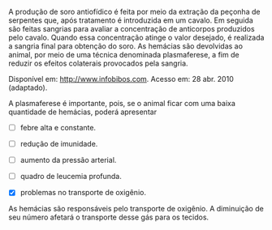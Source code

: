 

A produção de soro antiofídico é feita por meio da extração da peçonha de serpentes que, após tratamento é introduzida em um cavalo. Em seguida são feitas sangrias para avaliar a concentração de anticorpos produzidos pelo cavalo. Quando essa concentração atinge o valor desejado, é realizada a sangria final para obtenção do soro. As hemácias são devolvidas ao animal, por meio de uma técnica denominada plasmaferese, a fim de reduzir os efeitos colaterais provocados pela sangria.

Disponível em: http://www.infobibos.com. Acesso em: 28 abr. 2010 (adaptado).

A plasmaferese é importante, pois, se o animal ficar com uma baixa quantidade de hemácias, poderá apresentar



- [ ] febre alta e constante.
- [ ] redução de imunidade.
- [ ] aumento da pressão arterial.
- [ ] quadro de leucemia profunda.
- [x] problemas no transporte de oxigênio.


As hemácias são responsáveis pelo transporte de oxigênio. A diminuição de seu número afetará o transporte desse gás para os tecidos.

        